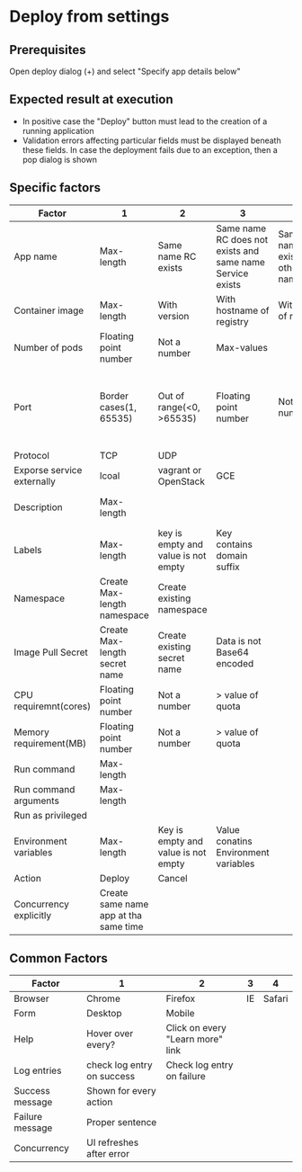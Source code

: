 # Deploy from settings

## Prerequisites
Open deploy dialog (+) and select "Specify app details below"

## Expected result at execution
* In positive case the "Deploy" button must lead to the creation of a running application
* Validation errors affecting particular fields must be displayed beneath these fields. In case the deployment  fails due to an exception, then a pop dialog is shown

## Specific factors


|Factor                    |1                                     |2                                  |3                                                        |4                                  |5                                            |Comment                                                                         |
|--------------------------|--------------------------------------|-----------------------------------|---------------------------------------------------------|-----------------------------------|---------------------------------------------|--------------------------------------------------------------------------------|
|App name                  |Max-length                            |Same name RC exists                |Same name RC does not exists and same name Service exists|Same name exists in other namespace|                                             |App name is used in the help text which does have some impact on layouting.     |
|Container image           |Max-length                            |With version                       |With hostname of registry                                |With port of registry              |                                             |                                                                                |
|Number of pods            |Floating point number                 |Not a number                       |Max-values                                               |                                   |                                             |                                                                                |
|Port                      |Border cases(1, 65535)                |Out of range(<0, >65535)           |Floating point number                                    |Not a number                       |Same port is mapped to different target ports|                                                                                |
|Protocol                  |TCP                                   |UDP                                |                                                         |                                   |                                             |                                                                                |
|Exporse service externally|lcoal                                 |vagrant or OpenStack               |GCE                                                      |                                   |                                             |                                                                                |
|Description               |Max-length                            |                                   |                                                         |                                   |                                             |Description is mapped to 'metadata/annotations/description' for RC, Service, Pod|
|Labels                    |Max-length                            |key is empty and value is not empty|Key contains domain suffix                               |                                   |                                             |                                                                                |
|Namespace                 |Create Max-length namespace           |Create existing namespace          |                                                         |                                   |                                             |                                                                                |
|Image Pull Secret         |Create Max-length secret name         |Create existing secret name        |Data is not Base64 encoded                               |                                   |                                             |                                                                                |
|CPU requiremnt(cores)     |Floating point number                 |Not a number                       |> value of quota                                         |                                   |                                             |                                                                                |
|Memory requirement(MB)    |Floating point number                 |Not a number                       |> value of quota                                         |                                   |                                             |                                                                                |
|Run command               |Max-length                            |                                   |                                                         |                                   |                                             |                                                                                |
|Run command arguments     |Max-length                            |                                   |                                                         |                                   |                                             |                                                                                |
|Run as privileged         |                                      |                                   |                                                         |                                   |                                             |                                                                                |
|Environment variables     |Max-length                            |Key is empty and value is not empty|Value conatins Environment variables                     |                                   |                                             |                                                                                |
|Action                    |Deploy                                |Cancel                             |                                                         |                                   |                                             |                                                                                |
|Concurrency explicitly    |Create same name app at tha same time|                                   |                                                         |                                   |                                             |                                                                                |



## Common Factors

| Factor          | 1                          | 2                                | 3  | 4      |
|-----------------|----------------------------|----------------------------------|----|--------|
| Browser         | Chrome                     | Firefox                          | IE | Safari |
| Form            | Desktop                    | Mobile                           |    |        |
| Help            | Hover over every?          | Click on every "Learn more" link |    |        |
| Log entries     | check log entry on success | Check log entry on failure       |    |        |
| Success message | Shown for every action     |                                  |    |        |
| Failure message | Proper sentence            |                                  |    |        |
| Concurrency     | UI refreshes after error   |                                  |    |        |
